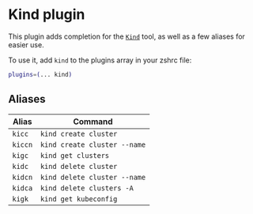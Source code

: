 # Kind plugin

This plugin adds completion for the [`Kind`](HTTPS://kind.sigs.k8s.io/) tool, as
well as a few aliases for easier use.

To use it, add `kind` to the plugins array in your zshrc file:

```zsh
plugins=(... kind)
```

## Aliases

| Alias   | Command                      |
| ------- | ---------------------------- |
| `kicc`  | `kind create cluster`        |
| `kiccn` | `kind create cluster --name` |
| `kigc`  | `kind get clusters`          |
| `kidc`  | `kind delete cluster`        |
| `kidcn` | `kind delete cluster --name` |
| `kidca` | `kind delete clusters -A`    |
| `kigk`  | `kind get kubeconfig`        |
